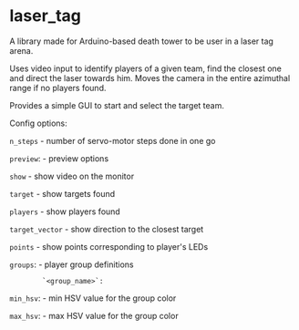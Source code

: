 # laser_tag

A library made for Arduino-based death tower to be user in a laser tag arena.

Uses video input to identify players of a given team, 
find the closest one and direct the laser towards him.
Moves the camera in the entire azimuthal range if no players found.

Provides a simple GUI to start and select the target team. 

Config options:

`n_steps`   - number of servo-motor steps done in one go

`preview`:  - preview options

`show`          - show video on the monitor

`target`        - show targets found

`players`       - show players found

`target_vector` - show direction to the closest target 

`points`        - show points corresponding to player's LEDs

`groups`:   - player group definitions

            `<group_name>`:
            
`min_hsv`:  - min HSV value for the group color
                
`max_hsv`:  - max HSV value for the group color
